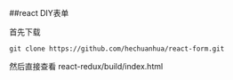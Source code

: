 ##react DIY表单

首先下载
```bash、
git clone https://github.com/hechuanhua/react-form.git 
```
然后直接查看 react-redux/build/index.html



